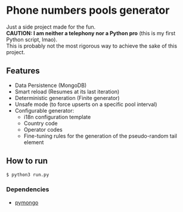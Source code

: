 # Phone numbers pools generator

Just a side project made for the fun.  
**CAUTION: I am neither a telephony nor a Python pro** (this is my first Python script, lmao).  
This is probably not the most rigorous way to achieve the sake of this project.

## Features

- Data Persistence (MongoDB)
- Smart reload (Resumes at its last iteration)
- Deterministic generation (Finite generator)
- Unsafe mode (to force upserts on a specific pool interval)
- Configurable generator:
    - i18n configuration template
    - Country code
    - Operator codes
    - Fine-tuning rules for the generation of the pseudo-random tail element

## How to run

`$ python3 run.py`

### Dependencies

- [pymongo](https://pypi.org/project/pymongo/)
